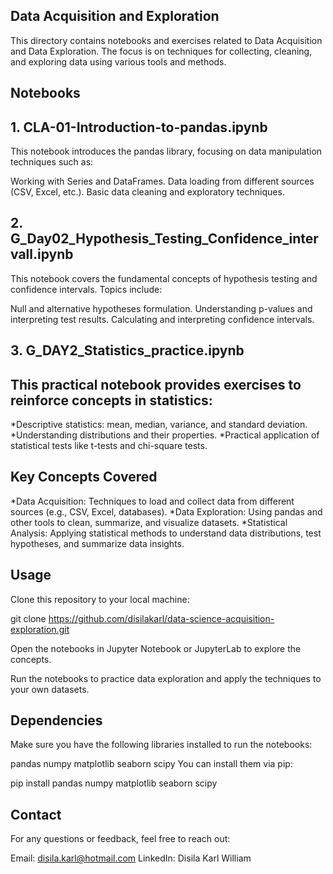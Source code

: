 ## Data Acquisition and Exploration

This directory contains notebooks and exercises related to Data Acquisition and Data Exploration. The focus is on techniques for collecting, cleaning, and exploring data using various tools and methods.

## Notebooks

## 1. CLA-01-Introduction-to-pandas.ipynb
This notebook introduces the pandas library, focusing on data manipulation techniques such as:

Working with Series and DataFrames.
Data loading from different sources (CSV, Excel, etc.).
Basic data cleaning and exploratory techniques.

## 2. G_Day02_Hypothesis_Testing_Confidence_intervall.ipynb
This notebook covers the fundamental concepts of hypothesis testing and confidence intervals. Topics include:

Null and alternative hypotheses formulation.
Understanding p-values and interpreting test results.
Calculating and interpreting confidence intervals.

## 3. G_DAY2_Statistics_practice.ipynb

## This practical notebook provides exercises to reinforce concepts in statistics:

*Descriptive statistics: mean, median, variance, and standard deviation.
*Understanding distributions and their properties.
*Practical application of statistical tests like t-tests and chi-square tests.

## Key Concepts Covered

*Data Acquisition: Techniques to load and collect data from different sources (e.g., CSV, Excel, databases).
*Data Exploration: Using pandas and other tools to clean, summarize, and visualize datasets.
*Statistical Analysis: Applying statistical methods to understand data distributions, test hypotheses, and summarize data insights.

## Usage

Clone this repository to your local machine:

git clone https://github.com/disilakarl/data-science-acquisition-exploration.git

Open the notebooks in Jupyter Notebook or JupyterLab to explore the concepts.

Run the notebooks to practice data exploration and apply the techniques to your own datasets.

## Dependencies

Make sure you have the following libraries installed to run the notebooks:

pandas
numpy
matplotlib
seaborn
scipy
You can install them via pip:

pip install pandas numpy matplotlib seaborn scipy

## Contact

For any questions or feedback, feel free to reach out:

Email: disila.karl@hotmail.com
LinkedIn: Disila Karl William
